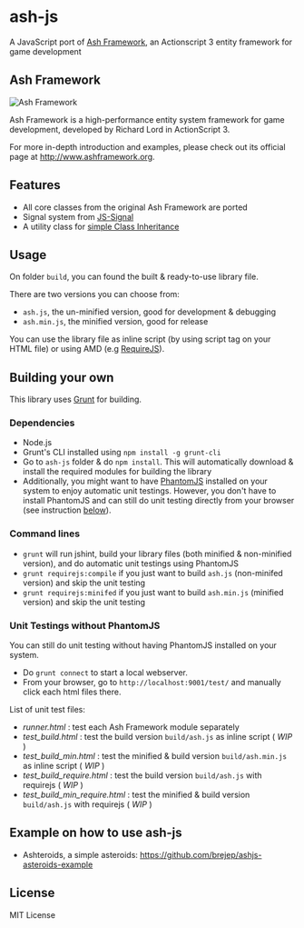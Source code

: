 # ash-js
A JavaScript port of [Ash Framework](https://github.com/richardlord/Ash), an Actionscript 3 entity framework for game development

## Ash Framework
![Ash Framework](http://www.ashframework.org/images/logo.png "Ash Framework")

Ash Framework is a high-performance entity system framework for game development, developed by Richard Lord in ActionScript 3.

For more in-depth introduction and examples, please check out its official page at http://www.ashframework.org.

## Features
- All core classes from the original Ash Framework are ported
- Signal system from [JS-Signal](https://github.com/millermedeiros/js-signals)
- A utility class for [simple Class Inheritance](https://github.com/rauschma/class-js)

## Usage
On folder `build`, you can found the built & ready-to-use library file.

There are two versions you can choose from:

* `ash.js`, the un-minified version, good for development & debugging
* `ash.min.js`, the minified version, good for release

You can use the library file as inline script (by using script tag on your HTML file) or
using AMD (e.g [RequireJS](http://requirejs.org/)).

## Building your own
This library uses [Grunt](http://www.gruntjs.com) for building.

### Dependencies
* Node.js
* Grunt's CLI installed using `npm install -g grunt-cli`
* Go to `ash-js` folder & do `npm install`. This will automatically download & install the required modules for building the library
* Additionally, you might want to have [PhantomJS](phantomjs) installed on your system to enjoy automatic unit testings.
However, you don't have to install PhantomJS and can still do unit testing directly from your browser
(see instruction [below](#unit-testings-without-phantomjs)).

### Command lines
* `grunt` will run jshint, build your library files (both minified & non-minified version), and do automatic unit testings using PhantomJS
* `grunt requirejs:compile` if you just want to build `ash.js` (non-minifed version) and skip the unit testing
* `grunt requirejs:minifed` if you just want to build `ash.min.js` (minified version) and skip the unit testing

### Unit Testings without PhantomJS
You can still do unit testing without having PhantomJS installed on your system.

* Do `grunt connect` to start a local webserver.
* From your browser, go to `http://localhost:9001/test/` and manually click each html files there.

List of unit test files:

* *runner.html* : test each Ash Framework module separately
* *test_build.html* : test the build version `build/ash.js` as inline script ( *WIP* )
* *test_build_min.html* : test the minified & build version `build/ash.min.js` as inline script ( *WIP* )
* *test_build_require.html* : test the build version `build/ash.js` with requirejs ( *WIP* )
* *test_build_min_require.html* : test the minified & build version `build/ash.js` with requirejs ( *WIP* )

## Example on how to use ash-js
* Ashteroids, a simple asteroids: https://github.com/brejep/ashjs-asteroids-example

## License
MIT License
